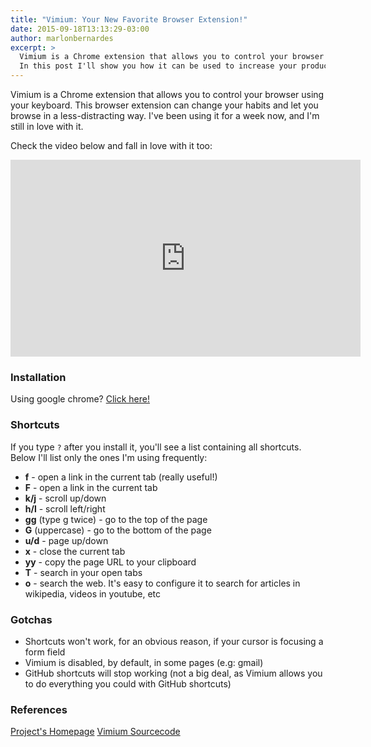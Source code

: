 ```yaml
---
title: "Vimium: Your New Favorite Browser Extension!"
date: 2015-09-18T13:13:29-03:00
author: marlonbernardes
excerpt: >
  Vimium is a Chrome extension that allows you to control your browser using your keyboard.
  In this post I'll show you how it can be used to increase your productivity.
---
```


Vimium is a Chrome extension that allows you to control your browser using your keyboard. This browser extension can change your habits and let you browse in a less-distracting way. I've been using it for a week now, and I'm still in love with it.

Check the video below and fall in love with it too:
<iframe width="560" height="315" src="https://www.youtube.com/embed/t67Sn0RGK54" frameborder="0" allowfullscreen></iframe>

### Installation

Using google chrome? [Click here!](https://chrome.google.com/extensions/detail/dbepggeogbaibhgnhhndojpepiihcmeb)

### Shortcuts

If you type `?` after you install it, you'll see a list containing all shortcuts. Below I'll list only the ones I'm using frequently:

  - **f** - open a link in the current tab (really useful!)
  - **F** - open a link in the current tab
  - **k/j** - scroll up/down
  - **h/l** - scroll left/right
  - **gg** (type g twice) - go to the top of the page
  - **G** (uppercase) - go to the bottom of the page
  - **u/d** - page up/down
  - **x** - close the current tab
  - **yy** - copy the page URL to your clipboard
  - **T** - search in your open tabs
  - **o** - search the web. It's easy to configure it to search for articles in wikipedia, videos in youtube, etc

### Gotchas

  - Shortcuts won't work, for an obvious reason, if your cursor is focusing a form field
  - Vimium is disabled, by default, in some pages (e.g: gmail)
  - GitHub shortcuts will stop working (not a big deal, as Vimium allows you to do everything you could with GitHub shortcuts)

### References

[Project's Homepage](https://vimium.github.io/)
[Vimium Sourcecode](https://github.com/philc/vimium)
